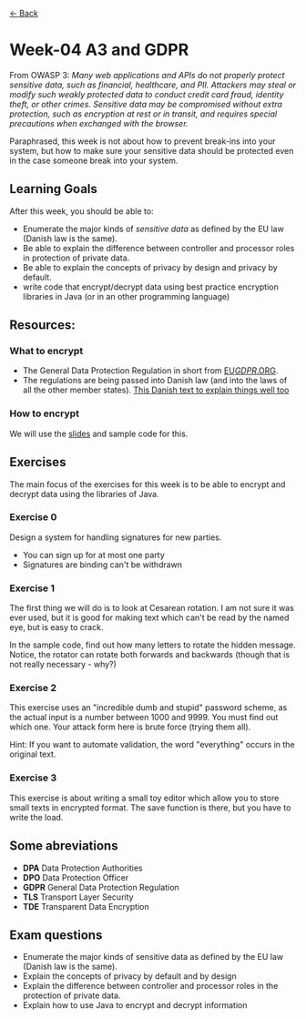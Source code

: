 [&larr; Back](../index.md)

# Week-04 A3 and GDPR

From OWASP 3: *Many web applications and APIs do not properly protect sensitive data, such as financial, healthcare, and PII. Attackers may steal or modify such weakly protected data to conduct credit card fraud, identity theft, or other crimes. Sensitive data may be compromised without extra protection, such as encryption at rest or in transit, and requires special precautions when exchanged with the browser.*

Paraphrased, this week is not about how to prevent break-ins into your system, but how to make sure your sensitive data should be protected even in the case someone break into your system.

## Learning Goals

After this week, you should be able to:

* Enumerate the major kinds of *sensitive data* as defined by the EU law (Danish law is the same).
* Be able to explain the difference between controller and processor roles in protection of private data.
* Be able to explain the concepts of privacy by design and privacy by default.
* write code that encrypt/decrypt  data using best practice encryption libraries in Java (or in an other programming language)


## Resources:

### What to encrypt

* The General Data Protection Regulation in short from [EU*GDPR*.ORG](https://eugdpr.org/the-regulation/).
* The regulations are being passed into Danish law (and into the laws of all the other member states). [This Danish text to explain things well too](Persondataforordningen_DetSkalDuHaveStyrPaai2018.pdf)

### How to encrypt
We will use the [slides](04-A3%20and%20GDPR.pdf) and sample code for this.

## Exercises
The main focus of the exercises for this week is to be able to encrypt and decrypt data using the libraries of Java.

### Exercise 0

Design a system for handling signatures for new parties.
* You can sign up for at most one party
* Signatures are binding can't be withdrawn

### Exercise 1
The first thing we will do is to look at Cesarean rotation. I am not sure it was ever used, but it is good for making text which can't be read by the named eye, but is easy to crack.

In the sample code, find out how many letters to rotate the hidden message. Notice, the rotator can rotate both forwards and backwards (though that is not really necessary - why?)

### Exercise 2
This exercise uses an "incredible dumb and stupid" password scheme, as the actual input is a number between 1000 and 9999. You must find out which one. Your attack form here is brute force (trying them all).

Hint: If you want to automate validation, the word "everything" occurs in the original text.

### Exercise 3
This exercise is about writing a small toy editor which allow you to store small texts in encrypted format. The save function is there, but you have to write the load.

## Some abreviations

* __DPA__ Data Protection Authorities
* __DPO__ Data Protection Officer
* __GDPR__ General Data Protection Regulation
* __TLS__ Transport Layer Security
* __TDE__ Transparent Data Encryption

## Exam questions

* Enumerate the major kinds of sensitive data as defined by the EU law (Danish law is the same).
* Explain the concepts of privacy by default and by design
* Explain the difference between controller and processor roles in the protection of private data.
* Explain how to use Java to encrypt and decrypt information
